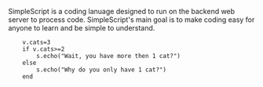 SimpleScript is a coding lanuage designed to run on the backend web server to process code. SimpleScript's main goal is to make coding easy for anyone to learn and be simple to understand.

```
	v.cats=3
	if v.cats>=2
		s.echo("Wait, you have more then 1 cat?")  
	else  
		s.echo("Why do you only have 1 cat?")  
	end
```

